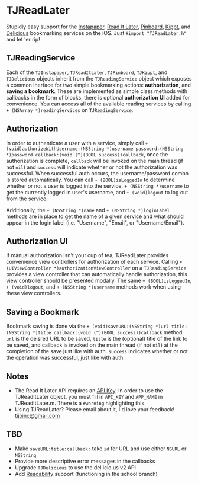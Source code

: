 # TJReadLater

Stupidly easy support for the [Instapaper](http://www.instapaper.com), [Read It Later](http://www.readitlater.com), [Pinboard](http://pinboard.in/), [Kippt](http://kippt.com/), and [Delicious](http://www.delicious.com) bookmarking services on the iOS. Just `#import "TJReadLater.h"` and let 'er rip!

## TJReadingService

Each of the `TJInstapaper`, `TJReadItLater`, `TJPinboard`, `TJKippt`, and `TJDelicious` objects inherit from the `TJReadingService` object which exposes a common inerface for two simple bookmarking actions: **authorization**, and **saving a bookmark**. These are implemented as simple class methods with callbacks in the form of blocks, there is optional **authorization UI** added for convenience. You can access all of the available reading services by calling `+ (NSArray *)readingServices` on `TJReadingService`.

## Authorization

In order to authenticate a user with a service, simply call `+ (void)authorizeWithUsername:(NSString *)username password:(NSString *)password callback:(void (^)(BOOL success))callback`, once the authorization is complete, `callback` will be invoked on the main thread (if not `nil`) and `success` will indicate whether or not the authorization was successful. When successful auth occurs, the username/password combo is stored automatically. You can call `+ (BOOL)isLoggedIn` to determine whether or not a user is logged into the service, `+ (NSString *)username` to get the currently logged in user's username, and `+ (void)logout` to log out from the service.

Additionally, the `+ (NSString *)name` and `+ (NSString *)loginLabel` methods are in place to get the name of a given service and what should appear in the login label (i.e. "Username", "Email", or "Username/Email").

## Authorization UI

If manual authorization isn't your cup of tea, TJReadLater provides convenience view controllers for authorization of each service. Calling `+ (UIViewController *)authorizationViewController` on a `TJReadingService` provides a view controller that can automatically handle authorization, this view controller should be presented modally. The same `+ (BOOL)isLoggedIn`, `+ (void)logout`, and `+ (NSString *)username` methods work when using these view controllers.

## Saving a Bookmark

Bookmark saving is done via the `+ (void)saveURL:(NSString *)url title:(NSString *)title callback:(void (^)(BOOL success))callback` method. `url` is the deisred URL to be saved, `title` is the (optional) title of the link to be saved, and callback is invoked on the main thread (if not `nil`) at the completion of the save just like with auth. `success` indicates whether or not the operation was successful, just like with auth.

## Notes

- The Read It Later API requires an [API Key](http://readitlaterlist.com/api/signup/). In order to use the TJReadItLater object, you must fill in `API_KEY` and `APP_NAME` in TJReadItLater.m. There is a `#warning` highlighting this.
- Using TJReadLater? Please email about it, I'd love your feedback! [tijoinc@gmail.com](mailto:tijoinc@gmail.com)

## TBD

- Make `saveURL:title:callback:` take `id` for URL and use either `NSURL` or `NSString`
- Provide more descriptive error messages in the callbacks
- Upgrade `TJDelicious` to use the del.icio.us v2 API
- Add [Readability](http://www.readability.com/) support (functioning in the school branch)